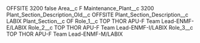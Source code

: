 <?xml version="1.0" encoding="UTF-8"?>
<CustomMetadata xmlns="http://soap.sforce.com/2006/04/metadata" xmlns:xsi="http://www.w3.org/2001/XMLSchema-instance" xmlns:xsd="http://www.w3.org/2001/XMLSchema">
    <label>OFFSITE 3200</label>
    <protected>false</protected>
    <values>
        <field>Area__c</field>
        <value xsi:type="xsd:string">F</value>
    </values>
    <values>
        <field>Maintenance_Plant__c</field>
        <value xsi:type="xsd:string">3200</value>
    </values>
    <values>
        <field>Plant_Section_Description_Old__c</field>
        <value xsi:type="xsd:string">OFFSITE</value>
    </values>
    <values>
        <field>Plant_Section_Description__c</field>
        <value xsi:type="xsd:string">LABIX</value>
    </values>
    <values>
        <field>Plant_Section__c</field>
        <value xsi:type="xsd:string">OF</value>
    </values>
    <values>
        <field>Role_1__c</field>
        <value xsi:type="xsd:string">TOP THOR APU-F Team Lead-ENMF-E/LABIX</value>
    </values>
    <values>
        <field>Role_2__c</field>
        <value xsi:type="xsd:string">TOP THOR APU-F Team Lead-ENMF-I/LABIX</value>
    </values>
    <values>
        <field>Role_3__c</field>
        <value xsi:type="xsd:string">TOP THOR APU-F Team Lead-ENMF-M/LABIX</value>
    </values>
</CustomMetadata>
